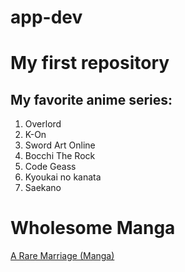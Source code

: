 # app-dev
# My first repository
## My favorite anime series:
1. Overlord
2. K-On
3. Sword Art Online
4. Bocchi The Rock
5. Code Geass
6. Kyoukai no kanata
7. Saekano

# Wholesome Manga
[A Rare Marriage (Manga)](https://manganato.com/manga-ja987209)

